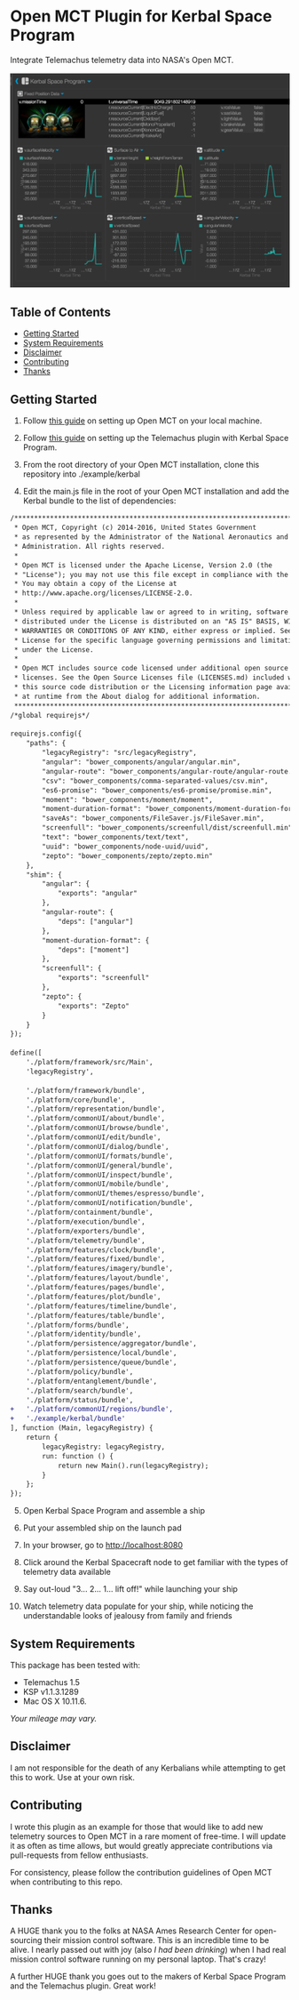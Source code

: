 # Open MCT Plugin for Kerbal Space Program

Integrate Telemachus telemetry data into NASA's Open MCT.

![](./res/img/screenshot.png)

## Table of Contents

* [Getting Started](#getting-started)
* [System Requirements](#system-requirements)
* [Disclaimer](#disclaimer)
* [Contributing](#contributing)
* [Thanks](#thanks)

## Getting Started

1. Follow [this guide](https://github.com/nasa/openmct/blob/master/README.md) on setting up Open MCT on your local machine.

2. Follow [this guide](https://github.com/KSP-Telemachus/Telemachus/blob/master/readme.md) on setting up the Telemachus plugin with Kerbal Space Program.

3. From the root directory of your Open MCT installation, clone this repository into ./example/kerbal

4. Edit the main.js file in the root of your Open MCT installation and add the Kerbal bundle to the list of dependencies:
```diff
/*****************************************************************************
 * Open MCT, Copyright (c) 2014-2016, United States Government
 * as represented by the Administrator of the National Aeronautics and Space
 * Administration. All rights reserved.
 *
 * Open MCT is licensed under the Apache License, Version 2.0 (the
 * "License"); you may not use this file except in compliance with the License.
 * You may obtain a copy of the License at
 * http://www.apache.org/licenses/LICENSE-2.0.
 *
 * Unless required by applicable law or agreed to in writing, software
 * distributed under the License is distributed on an "AS IS" BASIS, WITHOUT
 * WARRANTIES OR CONDITIONS OF ANY KIND, either express or implied. See the
 * License for the specific language governing permissions and limitations
 * under the License.
 *
 * Open MCT includes source code licensed under additional open source
 * licenses. See the Open Source Licenses file (LICENSES.md) included with
 * this source code distribution or the Licensing information page available
 * at runtime from the About dialog for additional information.
 *****************************************************************************/
/*global requirejs*/

requirejs.config({
    "paths": {
        "legacyRegistry": "src/legacyRegistry",
        "angular": "bower_components/angular/angular.min",
        "angular-route": "bower_components/angular-route/angular-route.min",
        "csv": "bower_components/comma-separated-values/csv.min",
        "es6-promise": "bower_components/es6-promise/promise.min",
        "moment": "bower_components/moment/moment",
        "moment-duration-format": "bower_components/moment-duration-format/lib/moment-duration-format",
        "saveAs": "bower_components/FileSaver.js/FileSaver.min",
        "screenfull": "bower_components/screenfull/dist/screenfull.min",
        "text": "bower_components/text/text",
        "uuid": "bower_components/node-uuid/uuid",
        "zepto": "bower_components/zepto/zepto.min"
    },
    "shim": {
        "angular": {
            "exports": "angular"
        },
        "angular-route": {
            "deps": ["angular"]
        },
        "moment-duration-format": {
            "deps": ["moment"]
        },
        "screenfull": {
            "exports": "screenfull"
        },
        "zepto": {
            "exports": "Zepto"
        }
    }
});

define([
    './platform/framework/src/Main',
    'legacyRegistry',

    './platform/framework/bundle',
    './platform/core/bundle',
    './platform/representation/bundle',
    './platform/commonUI/about/bundle',
    './platform/commonUI/browse/bundle',
    './platform/commonUI/edit/bundle',
    './platform/commonUI/dialog/bundle',
    './platform/commonUI/formats/bundle',
    './platform/commonUI/general/bundle',
    './platform/commonUI/inspect/bundle',
    './platform/commonUI/mobile/bundle',
    './platform/commonUI/themes/espresso/bundle',
    './platform/commonUI/notification/bundle',
    './platform/containment/bundle',
    './platform/execution/bundle',
    './platform/exporters/bundle',
    './platform/telemetry/bundle',
    './platform/features/clock/bundle',
    './platform/features/fixed/bundle',
    './platform/features/imagery/bundle',
    './platform/features/layout/bundle',
    './platform/features/pages/bundle',
    './platform/features/plot/bundle',
    './platform/features/timeline/bundle',
    './platform/features/table/bundle',
    './platform/forms/bundle',
    './platform/identity/bundle',
    './platform/persistence/aggregator/bundle',
    './platform/persistence/local/bundle',
    './platform/persistence/queue/bundle',
    './platform/policy/bundle',
    './platform/entanglement/bundle',
    './platform/search/bundle',
    './platform/status/bundle',
+   './platform/commonUI/regions/bundle',
+   './example/kerbal/bundle'
], function (Main, legacyRegistry) {
    return {
        legacyRegistry: legacyRegistry,
        run: function () {
            return new Main().run(legacyRegistry);
        }
    };
});
```
5. Open Kerbal Space Program and assemble a ship

6. Put your assembled ship on the launch pad

7. In your browser, go to [http://localhost:8080](http://localhost:8080)
 
8. Click around the Kerbal Spacecraft node to get familiar with the types of telemetry data available
 
9. Say out-loud "3... 2... 1... lift off!" while launching your ship

10. Watch telemetry data populate for your ship, while noticing the understandable looks of jealousy from family and friends

## System Requirements

This package has been tested with:

* Telemachus 1.5
* KSP v1.1.3.1289
* Mac OS X 10.11.6.

_Your mileage may vary._

## Disclaimer

I am not responsible for the death of any Kerbalians while attempting to get this to work. Use at your own risk.

## Contributing

I wrote this plugin as an example for those that would like to add new telemetry sources to Open MCT in a rare moment of free-time. I will update it as often as time allows, but would greatly appreciate contributions via pull-requests from fellow enthusiasts.
  
For consistency, please follow the contribution guidelines of Open MCT when contributing to this repo.

## Thanks

A HUGE thank you to the folks at NASA Ames Research Center for open-sourcing their mission control software. This is an incredible time to be alive. I nearly passed out with joy (also _I had been drinking_) when I had real mission control software running on my personal laptop. That's crazy!

A further HUGE thank you goes out to the makers of Kerbal Space Program and the Telemachus plugin. Great work!
